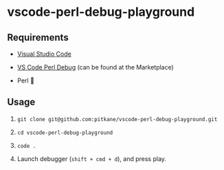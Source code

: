 # vscode-perl-debug-playground

## Requirements

* [Visual Studio Code](https://code.visualstudio.com/)

* [VS Code Perl Debug](https://github.com/raix/vscode-perl-debug) (can be found at the Marketplace)

* Perl 🤠 

## Usage

1. `git clone git@github.com:pitkane/vscode-perl-debug-playground.git`

1. `cd vscode-perl-debug-playground`

1. `code .`

1. Launch debugger (`shift + cmd + d`), and press play.
